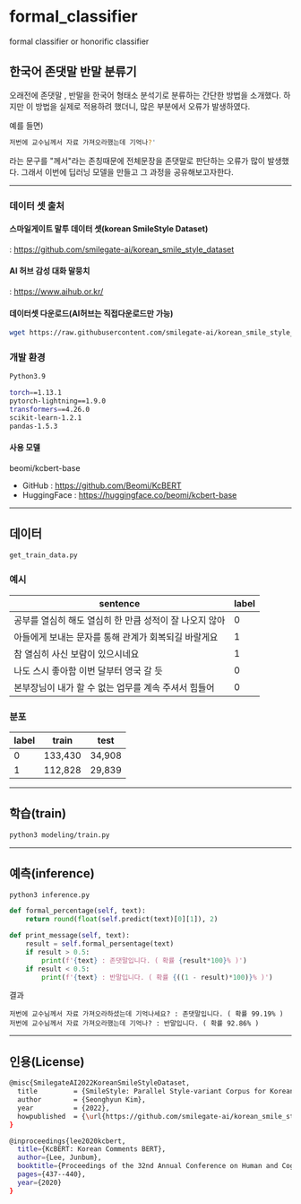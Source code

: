 # formal_classifier
formal classifier or honorific classifier

## 한국어 존댓말 반말 분류기

오래전에 존댓말 , 반말을 한국어 형태소 분석기로 분류하는 간단한 방법을 소개했다.
하지만 이 방법을 실제로 적용하려 했더니, 많은 부분에서 오류가 발생하였다.

예를 들면)
```bash
저번에 교수님께서 자료 가져오라했는데 기억나?'
 ```
라는 문구를 "께서"라는 존칭때문에 전체문장을 존댓말로 판단하는 오류가 많이 발생했다.
 그래서 이번에 딥러닝 모델을 만들고 그 과정을 공유해보고자한다.

***

### 데이터 셋 출처

#### 스마일게이트 말투 데이터 셋(korean SmileStyle Dataset)
 : https://github.com/smilegate-ai/korean_smile_style_dataset

#### AI 허브 감성 대화 말뭉치
 : https://www.aihub.or.kr/
 
 #### 데이터셋 다운로드(AI허브는 직접다운로드만 가능)
 ```bash
 wget https://raw.githubusercontent.com/smilegate-ai/korean_smile_style_dataset/main/smilestyle_dataset.tsv
 ```
 
 ### 개발 환경
 ```bash
 Python3.9
 ```
 
 ```bash
torch==1.13.1
pytorch-lightning==1.9.0
transformers==4.26.0
scikit-learn-1.2.1
pandas-1.5.3
 ```
 
 
 #### 사용 모델 
 beomi/kcbert-base 
  - GitHub : https://github.com/Beomi/KcBERT
  - HuggingFace : https://huggingface.co/beomi/kcbert-base
***

## 데이터
```bash
get_train_data.py
```

### 예시
|sentence|label|
|------|---|
|공부를 열심히 해도 열심히 한 만큼 성적이 잘 나오지 않아|0|
|아들에게 보내는 문자를 통해 관계가 회복되길 바랄게요|1|
|참 열심히 사신 보람이 있으시네요|1|
|나도 스시 좋아함 이번 달부터 영국 갈 듯|0|
|본부장님이 내가 할 수 없는 업무를 계속 주셔서 힘들어|0|


### 분포
|label|train|test|
|------|---|---|
|0|133,430|34,908|
|1|112,828|29,839|

***

## 학습(train)
```bash
python3 modeling/train.py
```

***

## 예측(inference)
```bash
python3 inference.py
```

```python
def formal_percentage(self, text):
    return round(float(self.predict(text)[0][1]), 2)

def print_message(self, text):
    result = self.formal_persentage(text)
    if result > 0.5:
        print(f'{text} : 존댓말입니다. ( 확률 {result*100}% )')
    if result < 0.5:
        print(f'{text} : 반말입니다. ( 확률 {((1 - result)*100)}% )')
```

결과 
```
저번에 교수님께서 자료 가져오라하셨는데 기억나세요? : 존댓말입니다. ( 확률 99.19% )
저번에 교수님께서 자료 가져오라했는데 기억나? : 반말입니다. ( 확률 92.86% )
```



***

## 인용(License)
```bash
@misc{SmilegateAI2022KoreanSmileStyleDataset,
  title         = {SmileStyle: Parallel Style-variant Corpus for Korean Multi-turn Chat Text Dataset},
  author        = {Seonghyun Kim},
  year          = {2022},
  howpublished  = {\url{https://github.com/smilegate-ai/korean_smile_style_dataset}},
}
```

```bash
@inproceedings{lee2020kcbert,
  title={KcBERT: Korean Comments BERT},
  author={Lee, Junbum},
  booktitle={Proceedings of the 32nd Annual Conference on Human and Cognitive Language Technology},
  pages={437--440},
  year={2020}
}
```
